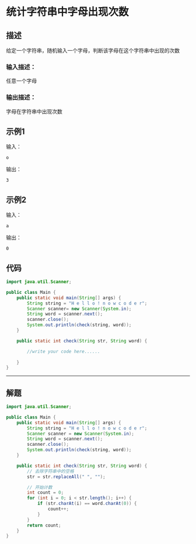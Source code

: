 # 统计字符串中字母出现次数

## 描述

给定一个字符串，随机输入一个字母，判断该字母在这个字符串中出现的次数

### 输入描述：

任意一个字母

### 输出描述：

字母在字符串中出现次数

## 示例1

输入：

```
o
```

输出：

```
3
```

## 示例2

输入：

```
a
```

输出：

```
0
```

## 代码

```java
import java.util.Scanner;

public class Main {
    public static void main(String[] args) {
        String string = "H e l l o ! n o w c o d e r";
        Scanner scanner= new Scanner(System.in);
        String word = scanner.next();
        scanner.close();
        System.out.println(check(string, word));
    }

    public static int check(String str, String word) {

        //write your code here......
        
    }
}
```



---



## 解题

```java
import java.util.Scanner;

public class Main {
    public static void main(String[] args) {
        String string = "H e l l o ! n o w c o d e r";
        Scanner scanner = new Scanner(System.in);
        String word = scanner.next();
        scanner.close();
        System.out.println(check(string, word));
    }

    public static int check(String str, String word) {
        // 去除字符串中的空格
        str = str.replaceAll(" ", "");

        // 开始计数
        int count = 0;
        for (int i = 0; i < str.length(); i++) {
            if (str.charAt(i) == word.charAt(0)) {
                count++;
            }
        }
        return count;
    }
}
```

